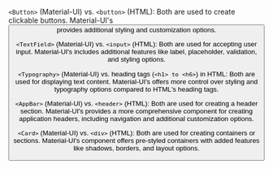 `<Button>` (Material-UI) vs. `<button>` (HTML):
Both are used to create clickable buttons.
Material-UI's <Button> provides additional styling and customization options.

`<TextField>` (Material-UI) vs. `<input>` (HTML):
Both are used for accepting user input.
Material-UI's <TextField> includes additional features like label, placeholder, validation, and styling options.

`<Typography>` (Material-UI) vs. heading tags (`<h1> to <h6>`) in HTML:
Both are used for displaying text content.
Material-UI's <Typography> offers more control over styling and typography options compared to HTML's heading tags.

`<AppBar>` (Material-UI) vs. `<header>` (HTML):
Both are used for creating a header section.
Material-UI's <AppBar> provides a more comprehensive component for creating application headers, including navigation and additional customization options.

`<Card>` (Material-UI) vs. `<div>` (HTML):
Both are used for creating containers or sections.
Material-UI's <Card> component offers pre-styled containers with added features like shadows, borders, and layout options.
